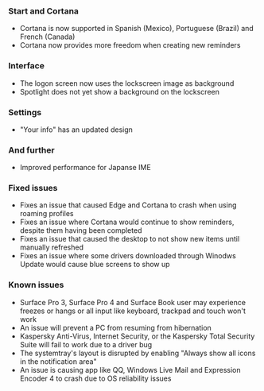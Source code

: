 ### Start and Cortana
- Cortana is now supported in Spanish (Mexico), Portuguese (Brazil) and French (Canada)
- Cortana now provides more freedom when creating new reminders

### Interface
- The logon screen now uses the lockscreen image as background
 - Spotlight does not yet show a background on the lockscreen

### Settings
- "Your info" has an updated design

### And further
- Improved performance for Japanse IME

### Fixed issues
- Fixes an issue that caused Edge and Cortana to crash when using roaming profiles
- Fixes an issue where Cortana would continue to show reminders, despite them having been completed
- Fixes an issue that caused the desktop to not show new items until manually refreshed
- Fixes an issue where some drivers downloaded through Winodws Update would cause blue screens to show up

### Known issues
- Surface Pro 3, Surface Pro 4 and Surface Book user may experience freezes or hangs or all input like keyboard, trackpad and touch won't work
- An issue will prevent a PC from resuming from hibernation
- Kaspersky Anti-Virus, Internet Security, or the Kaspersky Total Security Suite will fail to work due to a driver bug
- The systemtray's layout is disrupted by enabling "Always show all icons in the notification area"
- An issue is causing app like QQ, Windows Live Mail and Expression Encoder 4 to crash due to OS reliability issues
